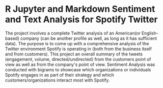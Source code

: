 # R Jupyter and Markdown Sentiment and Text Analysis for Spotify Twitter
The project involves a complete Twitter analysis of an American(or English-based) company (can be another profile as well, as long as it has sufficient data). The purpose is to come up with a comprehensive analysis of the Twitter environment Spotify is operating in (both from the business itself and from customers). This project an overall summary of the tweets (engagement, volume, directed/undirected) from the customers point of view as well as from the company's point of view. Sentiment Analysis was conducted with bigrams to showcase which organizations or individuals Spotify engages in as part of their strategy and which customers/organizations interact most with Spotify. 
